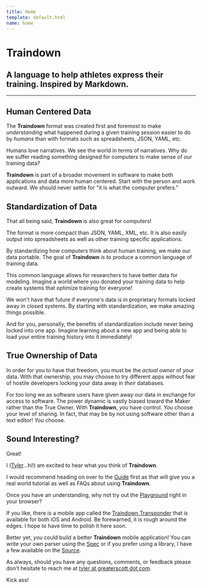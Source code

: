 ```yaml
---
title: Home
template: default.html
name: home
---
```


<h1 class="hero center-text">Traindown</h1>
<h2 class="center-text">A language to help athletes express their training. Inspired by Markdown.</h2>

---

<h2 class="center-text">Human Centered Data</h2>

The **Traindown** format was created first and foremost to make *understanding* what happened during a given training session easier to do by *humans* than with formats such as spreadsheets, JSON, YAML, etc.

Humans love narratives. We see the world in terms of narratives. Why do we suffer reading something designed for computers to make sense of *our* training data?

**Traindown** is part of a broader movement in software to make both applications and data more human centered. Start with the person and work outward. We should never settle for "it is what the computer prefers."

<h2 class="center-text">Standardization of Data</h2>

That all being said, **Traindown** is also great for computers!

The format is more compact than JSON, YAML, XML, etc. It is also easily output into spreadsheets as well as other training specific applications.

By standardizing how computers think about human training, we make our data portable. The goal of **Traindown** is to produce a common language of training data.

This common language allows for researchers to have better data for modeling. Imagine a world where you donated your training data to help create systems that optimize training for everyone!

We won't have that future if everyone's data is in proprietary formats locked away in closed systems. By starting with standardization, we make amazing things possible.

And for you, personally, the benefits of standardization include never being locked into one app. Imagine learning about a new app and being able to load your entire training history into it immediately!

<h2 class="center-text">True Ownership of Data</h2>

In order for you to have that freedom, you must be the *actual owner* of *your* data. With that ownership, you may choose to try different apps without fear of hostile developers locking your data away in *their* databases.

For too long we as software users have given away *our* data in exchange for access to software. The power dynamic is vastly biased toward the Maker rather than the True Owner. With **Traindown**, *you* have control. *You* choose your level of sharing. In fact, that may be by not using software other than a text editor! *You* choose.


<h2 class="center-text">Sound Interesting?</h2>

Great!

I (<a href="mailto:tyler@greaterscott.com">Tyler</a>...hi!) am excited to hear what you think of **Traindown**.

I would recommend heading on over to the [Guide](/guide) first as that will give you a real world tutorial as well as FAQs about using **Traindown**.

Once you have an understanding, why not try out the [Playground](/playground) right in your browser?

If you like, there is a mobile app called the [Traindown Transponder](/transponder) that is available for both iOS and Android. Be forewarned, it is rough around the edges. I hope to have time to polish it here soon.

Better yet, *you* could build a better **Traindown** mobile application! You can write your own parser using the [Spec](/spec) or if you prefer using a library, I have a few available on the [Source](/page).

As always, should you have any questions, comments, or feedback please don't hesitate to reach me at <a href="mailto:tyler@greaterscott.com">tyler at greaterscott dot com</a>.

Kick ass!

